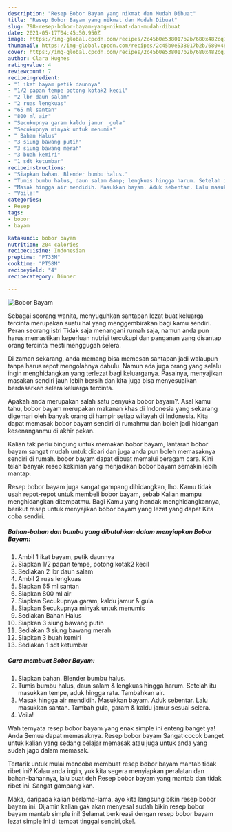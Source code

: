 ```yaml
---
description: "Resep Bobor Bayam yang nikmat dan Mudah Dibuat"
title: "Resep Bobor Bayam yang nikmat dan Mudah Dibuat"
slug: 798-resep-bobor-bayam-yang-nikmat-dan-mudah-dibuat
date: 2021-05-17T04:45:50.950Z
image: https://img-global.cpcdn.com/recipes/2c45b0e538017b2b/680x482cq70/bobor-bayam-foto-resep-utama.jpg
thumbnail: https://img-global.cpcdn.com/recipes/2c45b0e538017b2b/680x482cq70/bobor-bayam-foto-resep-utama.jpg
cover: https://img-global.cpcdn.com/recipes/2c45b0e538017b2b/680x482cq70/bobor-bayam-foto-resep-utama.jpg
author: Clara Hughes
ratingvalue: 4
reviewcount: 7
recipeingredient:
- "1 ikat bayam petik daunnya"
- "1/2 papan tempe potong kotak2 kecil"
- "2 lbr daun salam"
- "2 ruas lengkuas"
- "65 ml santan"
- "800 ml air"
- "Secukupnya garam kaldu jamur  gula"
- "Secukupnya minyak untuk menumis"
- " Bahan Halus"
- "3 siung bawang putih"
- "3 siung bawang merah"
- "3 buah kemiri"
- "1 sdt ketumbar"
recipeinstructions:
- "Siapkan bahan. Blender bumbu halus."
- "Tumis bumbu halus, daun salam &amp; lengkuas hingga harum. Setelah itu masukkan tempe, aduk hingga rata. Tambahkan air."
- "Masak hingga air mendidih. Masukkan bayam. Aduk sebentar. Lalu masukkan santan. Tambah gula, garam &amp; kaldu jamur sesuai selera."
- "Voila!"
categories:
- Resep
tags:
- bobor
- bayam

katakunci: bobor bayam 
nutrition: 204 calories
recipecuisine: Indonesian
preptime: "PT33M"
cooktime: "PT58M"
recipeyield: "4"
recipecategory: Dinner

---
```



![Bobor Bayam](https://img-global.cpcdn.com/recipes/2c45b0e538017b2b/680x482cq70/bobor-bayam-foto-resep-utama.jpg)

Sebagai seorang wanita, menyuguhkan santapan lezat buat keluarga tercinta merupakan suatu hal yang menggembirakan bagi kamu sendiri. Peran seorang istri Tidak saja menangani rumah saja, namun anda pun harus memastikan keperluan nutrisi tercukupi dan panganan yang disantap orang tercinta mesti menggugah selera.

Di zaman  sekarang, anda memang bisa memesan santapan jadi walaupun tanpa harus repot mengolahnya dahulu. Namun ada juga orang yang selalu ingin menghidangkan yang terlezat bagi keluarganya. Pasalnya, menyajikan masakan sendiri jauh lebih bersih dan kita juga bisa menyesuaikan berdasarkan selera keluarga tercinta. 



Apakah anda merupakan salah satu penyuka bobor bayam?. Asal kamu tahu, bobor bayam merupakan makanan khas di Indonesia yang sekarang digemari oleh banyak orang di hampir setiap wilayah di Indonesia. Kita dapat memasak bobor bayam sendiri di rumahmu dan boleh jadi hidangan kesenanganmu di akhir pekan.

Kalian tak perlu bingung untuk memakan bobor bayam, lantaran bobor bayam sangat mudah untuk dicari dan juga anda pun boleh memasaknya sendiri di rumah. bobor bayam dapat dibuat memalui beragam cara. Kini telah banyak resep kekinian yang menjadikan bobor bayam semakin lebih mantap.

Resep bobor bayam juga sangat gampang dihidangkan, lho. Kamu tidak usah repot-repot untuk membeli bobor bayam, sebab Kalian mampu menghidangkan ditempatmu. Bagi Kamu yang hendak menghidangkannya, berikut resep untuk menyajikan bobor bayam yang lezat yang dapat Kita coba sendiri.

<!--inarticleads1-->

##### Bahan-bahan dan bumbu yang dibutuhkan dalam menyiapkan Bobor Bayam:

1. Ambil 1 ikat bayam, petik daunnya
1. Siapkan 1/2 papan tempe, potong kotak2 kecil
1. Sediakan 2 lbr daun salam
1. Ambil 2 ruas lengkuas
1. Siapkan 65 ml santan
1. Siapkan 800 ml air
1. Siapkan Secukupnya garam, kaldu jamur &amp; gula
1. Siapkan Secukupnya minyak untuk menumis
1. Sediakan  Bahan Halus
1. Siapkan 3 siung bawang putih
1. Sediakan 3 siung bawang merah
1. Siapkan 3 buah kemiri
1. Sediakan 1 sdt ketumbar




<!--inarticleads2-->

##### Cara membuat Bobor Bayam:

1. Siapkan bahan. Blender bumbu halus.
1. Tumis bumbu halus, daun salam &amp; lengkuas hingga harum. Setelah itu masukkan tempe, aduk hingga rata. Tambahkan air.
1. Masak hingga air mendidih. Masukkan bayam. Aduk sebentar. Lalu masukkan santan. Tambah gula, garam &amp; kaldu jamur sesuai selera.
1. Voila!




Wah ternyata resep bobor bayam yang enak simple ini enteng banget ya! Anda Semua dapat memasaknya. Resep bobor bayam Sangat cocok banget untuk kalian yang sedang belajar memasak atau juga untuk anda yang sudah jago dalam memasak.

Tertarik untuk mulai mencoba membuat resep bobor bayam mantab tidak ribet ini? Kalau anda ingin, yuk kita segera menyiapkan peralatan dan bahan-bahannya, lalu buat deh Resep bobor bayam yang mantab dan tidak ribet ini. Sangat gampang kan. 

Maka, daripada kalian berlama-lama, ayo kita langsung bikin resep bobor bayam ini. Dijamin kalian gak akan menyesal sudah bikin resep bobor bayam mantab simple ini! Selamat berkreasi dengan resep bobor bayam lezat simple ini di tempat tinggal sendiri,oke!.

